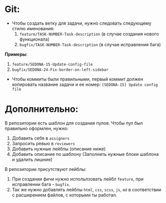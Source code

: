 # Git:

- Чтобы создать ветку для задачи, нужно следовать следующему стилю именования:
  1. `feature/TASK-NUMBER-Task-description` (в случае создания нового функционала)
  2. `bugfix/TASK-NUMBER-Task-description` (в случае исправления бага)

**Примеры:**
  1. `feature/SEDONA-15-Update-config-file`
  2. `bugfix/SEDONA-24-Fix-border-on-left-sidebar`

- Чтобы коммиты были правильными, первый коммит должен копировать название задачи и ее номер: `[SEDONA-15] Update config file`

# Дополнительно:

В репозитории есть шаблон для создания пулов.
Чтобы пул был правильно оформлен, нужно:
  1. Добавить себя в `assigners`
  2. Запросить ревью в `reviewers`
  3. Добавить нужные лейблы (описание ниже)
  4. Добавить описание по шаблону (Заполнить нужные блоки шаблона и удалить лишние)

В репозитории присутствуют лейблы:
  1. При создании фичи нужно испольлзовать лейбл `feature`, при исправлении бага - `bugfix`.
  2. Так же нужно добавлять лейблы `html`, `css`, `scss`, `js`, `md` в соответствии с расширением файлов, с которыми ты работал.
